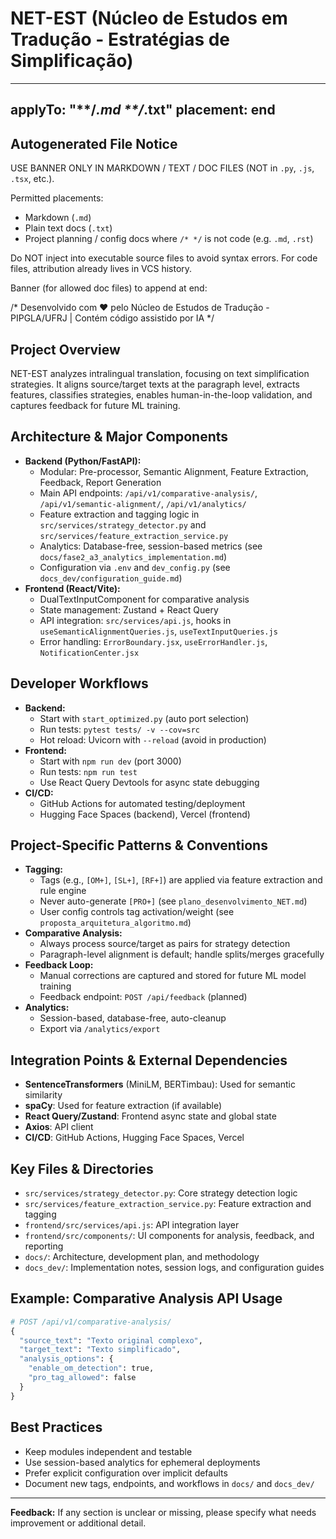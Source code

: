 # NET-EST (Núcleo de Estudos em Tradução - Estratégias de Simplificação)

---
applyTo: "**/*.md **/*.txt"
placement: end
---

## Autogenerated File Notice

USE BANNER ONLY IN MARKDOWN / TEXT / DOC FILES (NOT in `.py`, `.js`, `.tsx`, etc.).

Permitted placements:
- Markdown (`.md`)
- Plain text docs (`.txt`)
- Project planning / config docs where `/* */` is not code (e.g. `.md`, `.rst`)

Do NOT inject into executable source files to avoid syntax errors. For code files, attribution already lives in VCS history.

Banner (for allowed doc files) to append at end:

/*
Desenvolvido com ❤️ pelo Núcleo de Estudos de Tradução - PIPGLA/UFRJ | Contém código assistido por IA
*/

## Project Overview

NET-EST analyzes intralingual translation, focusing on text simplification strategies. It aligns source/target texts at the paragraph level, extracts features, classifies strategies, enables human-in-the-loop validation, and captures feedback for future ML training.

## Architecture & Major Components
- **Backend (Python/FastAPI):**
  - Modular: Pre-processor, Semantic Alignment, Feature Extraction, Feedback, Report Generation
  - Main API endpoints: `/api/v1/comparative-analysis/`, `/api/v1/semantic-alignment/`, `/api/v1/analytics/`
  - Feature extraction and tagging logic in `src/services/strategy_detector.py` and `src/services/feature_extraction_service.py`
  - Analytics: Database-free, session-based metrics (see `docs/fase2_a3_analytics_implementation.md`)
  - Configuration via `.env` and `dev_config.py` (see `docs_dev/configuration_guide.md`)
- **Frontend (React/Vite):**
  - DualTextInputComponent for comparative analysis
  - State management: Zustand + React Query
  - API integration: `src/services/api.js`, hooks in `useSemanticAlignmentQueries.js`, `useTextInputQueries.js`
  - Error handling: `ErrorBoundary.jsx`, `useErrorHandler.js`, `NotificationCenter.jsx`

## Developer Workflows
- **Backend:**
  - Start with `start_optimized.py` (auto port selection)
  - Run tests: `pytest tests/ -v --cov=src`
  - Hot reload: Uvicorn with `--reload` (avoid in production)
- **Frontend:**
  - Start with `npm run dev` (port 3000)
  - Run tests: `npm run test`
  - Use React Query Devtools for async state debugging
- **CI/CD:**
  - GitHub Actions for automated testing/deployment
  - Hugging Face Spaces (backend), Vercel (frontend)

## Project-Specific Patterns & Conventions
- **Tagging:**
  - Tags (e.g., `[OM+]`, `[SL+]`, `[RF+]`) are applied via feature extraction and rule engine
  - Never auto-generate `[PRO+]` (see `plano_desenvolvimento_NET.md`)
  - User config controls tag activation/weight (see `proposta_arquitetura_algoritmo.md`)
- **Comparative Analysis:**
  - Always process source/target as pairs for strategy detection
  - Paragraph-level alignment is default; handle splits/merges gracefully
- **Feedback Loop:**
  - Manual corrections are captured and stored for future ML model training
  - Feedback endpoint: `POST /api/feedback` (planned)
- **Analytics:**
  - Session-based, database-free, auto-cleanup
  - Export via `/analytics/export`

## Integration Points & External Dependencies
- **SentenceTransformers** (MiniLM, BERTimbau): Used for semantic similarity
- **spaCy**: Used for feature extraction (if available)
- **React Query/Zustand**: Frontend async state and global state
- **Axios**: API client
- **CI/CD**: GitHub Actions, Hugging Face Spaces, Vercel

## Key Files & Directories
- `src/services/strategy_detector.py`: Core strategy detection logic
- `src/services/feature_extraction_service.py`: Feature extraction and tagging
- `frontend/src/services/api.js`: API integration layer
- `frontend/src/components/`: UI components for analysis, feedback, and reporting
- `docs/`: Architecture, development plan, and methodology
- `docs_dev/`: Implementation notes, session logs, and configuration guides

## Example: Comparative Analysis API Usage
```python
# POST /api/v1/comparative-analysis/
{
  "source_text": "Texto original complexo",
  "target_text": "Texto simplificado",
  "analysis_options": {
    "enable_om_detection": true,
    "pro_tag_allowed": false
  }
}
```

## Best Practices
- Keep modules independent and testable
- Use session-based analytics for ephemeral deployments
- Prefer explicit configuration over implicit defaults
- Document new tags, endpoints, and workflows in `docs/` and `docs_dev/`

---
**Feedback:** If any section is unclear or missing, please specify what needs improvement or additional detail.


